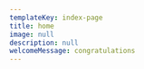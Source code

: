 ```yaml
---
templateKey: index-page
title: home
image: null
description: null
welcomeMessage: congratulations
---
```

